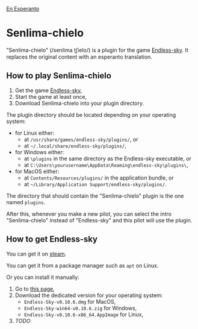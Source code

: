 [En Esperanto](https://github.com/Dok8tavo/senlima-chielo/blob/main/LEGUMIN.md)

# Senlima-chielo

"Senlima-chielo" (/senlima t̠ʃielo/) is a plugin for the game [Endless-sky](https://endless-sky.github.io). It replaces the original content with an esperanto translation.

## How to play Senlima-chielo

1. Get the game [Endless-sky](https://endless-sky.github.io),
2. Start the game at least once,
3. Download Senlima-chielo into your plugin directory.

The plugin directory should be located depending on your operating system:

- for Linux either:
    - at `/usr/share/games/endless-sky/plugins/`, or
    - at `~/.local/share/endless-sky/plugins/`,
- for Windows either:
    - at `\plugins` in the same directory as the Endless-sky executable, or
    - at `C:\Users\yourusername\AppData\Roaming\endless-sky\plugins\`,
- for MacOS either:
    - at `Contents/Resources/plugins/` in the application bundle, or
    - at `~/Library/Application Support/endless-sky/plugins/`.

The directory that should contain the "Senlima-chielo" plugin is the one named `plugins`.

After this, whenever you make a new pilot, you can select the intro "Senlima-chielo" instead of "Endless-sky" and this pilot will use the plugin.

## How to get Endless-sky

You can get it on [steam](https://store.steampowered.com/app/404410/Endless_Sky/).

You can get it from a package manager such as `apt` on Linux.

Or you can install it manually:

1. Go to [this page](https://github.com/endless-sky/endless-sky/releases/tag/0.10.6),
2. Download the dedicated version for your operating system:
    - `Endless-Sky-v0.10.6.dmg` for MacOS,
    - `Endless-Sky-win64-v0.10.6.zig` for Windows,
    - `Endless-Sky-v0.10.6-x86_64.AppImage` for Linux,
3. _TODO_